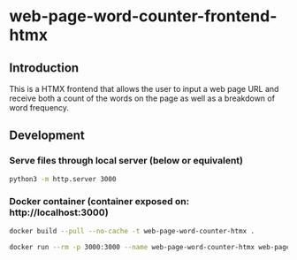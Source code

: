 # web-page-word-counter-frontend-htmx

## Introduction
This is a HTMX frontend that allows the user to input a web page URL and receive both a count of the words on the page as well as a breakdown of word frequency.

## Development
### Serve files through local server (below or equivalent)
```sh
python3 -m http.server 3000
```

### Docker container (container exposed on: http://localhost:3000)
```bash
docker build --pull --no-cache -t web-page-word-counter-htmx .
```
```bash
docker run --rm -p 3000:3000 --name web-page-word-counter-htmx web-page-word-counter-htmx
```
